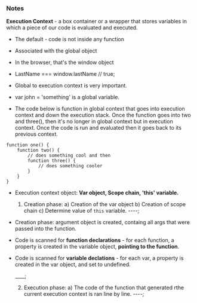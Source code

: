 ### Notes

**Execution Context** - a box container or a wrapper that stores variables in which a piece of our code is evaluated and executed.

* The default - code is not inside any function

* Associated with the global object

* In the browser, that's the window object

* LastName === window.lastName // true;

* Global to execution context is very important.

* var john = 'something' is a global variable.

* The code below is function in global context that goes into execution context and down the execution stack. Once the function goes into two and three(), then it's no longer in global context but in execution context. Once the code is run and evaluated then it goes back to its previous context.

```
function one() {
    function two() {
        // does something cool and then
        function three() {
            // does something cooler
        }
    }
}
```

* Execution context object: **Var object, Scope chain, 'this' variable.**

    1) Creation phase:
        a) Creation of the var object
        b) Creation of scope chain
        c) Determine value of `this` variable.
    ----;

* Creation phase: argument object is created, containg all args that were passed into the function.
* Code is scanned for **function declarations** - for each function, a property is created in the variable object, **pointing to the function**.
* Code is scanned for **variable declations** - for each var, a property is created in the var object, and set to undefined.

    ____;

    2) Execution phase:
        a) The code of the function that generated rthe current execution context is ran line by line.
    ----;
